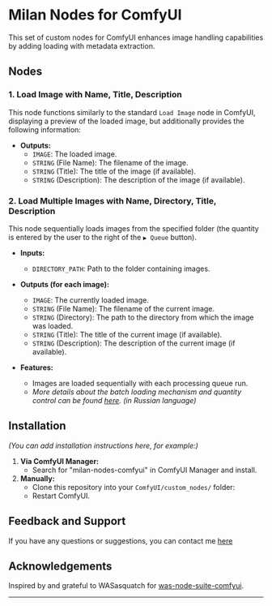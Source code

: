 # Milan Nodes for ComfyUI

This set of custom nodes for ComfyUI enhances image handling capabilities by adding loading with metadata extraction.

## Nodes

### 1. Load Image with Name, Title, Description

This node functions similarly to the standard `Load Image` node in ComfyUI, displaying a preview of the loaded image, but additionally provides the following information:

*   **Outputs:**
    *   `IMAGE`: The loaded image.
    *   `STRING` (File Name): The filename of the image.
    *   `STRING` (Title): The title of the image (if available).
    *   `STRING` (Description): The description of the image (if available).


### 2. Load Multiple Images with Name, Directory, Title, Description

This node sequentially loads images from the specified folder (the quantity is entered by the user to the right of the `▶️ Queue` button).

*   **Inputs:**
    *   `DIRECTORY_PATH`: Path to the folder containing images.

*   **Outputs (for each image):**
    *   `IMAGE`: The currently loaded image.
    *   `STRING` (File Name): The filename of the current image.
    *   `STRING` (Directory): The path to the directory from which the image was loaded.
    *   `STRING` (Title): The title of the current image (if available).
    *   `STRING` (Description): The description of the current image (if available).

*   **Features:**
    *   Images are loaded sequentially with each processing queue run.
    *   *More details about the batch loading mechanism and quantity control can be found [here](https://t.me/milandsgn/194). (in Russian language)*


## Installation

*(You can add installation instructions here, for example:)*

1.  **Via ComfyUI Manager:**
    *   Search for "milan-nodes-comfyui" in ComfyUI Manager and install.
2.  **Manually:**
    *   Clone this repository into your `ComfyUI/custom_nodes/` folder:
    *   Restart ComfyUI.


## Feedback and Support

If you have any questions or suggestions, you can contact me [here](https://t.me/milandsgn)


## Acknowledgements

Inspired by and grateful to WASasquatch for [was-node-suite-comfyui](https://github.com/WASasquatch/was-node-suite-comfyui).

---
